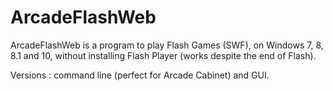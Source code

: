 # ArcadeFlashWeb
ArcadeFlashWeb is a program to play Flash Games (SWF), on Windows 7, 8, 8.1 and 10, without installing Flash Player (works despite the end of Flash).

Versions : command line (perfect for Arcade Cabinet) and GUI.
